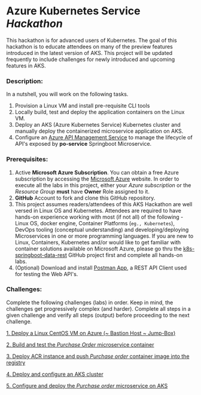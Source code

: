 #  Azure Kubernetes Service *Hackathon*
This hackathon is for advanced users of Kubernetes.  The goal of this hackathon is to educate attendees on many of the preview features introduced in the latest version of AKS.  This project will be updated frequently to include challenges for newly introduced and upcoming features in AKS.

### Description:

In a nutshell, you will work on the following tasks.
1.  Provision a Linux VM and install pre-requisite CLI tools
2.  Locally build, test and deploy the application containers on the Linux VM.
2.  Deploy an AKS (Azure Kubernetes Service) Kubernetes cluster and manually deploy the containerized microservice application on AKS.
5.  Configure an [Azure API Management Service](https://docs.microsoft.com/en-us/azure/api-management/) to manage the lifecycle of API's exposed by **po-service** Springboot Microservice.

### Prerequisites:
1.  Active **Microsoft Azure Subscription**.  You can obtain a free Azure subscription by accessing the [Microsoft Azure](https://azure.microsoft.com/en-us/?v=18.12) website.  In order to execute all the labs in this project, either your *Azure subscription* or the *Resource Group* **must** have **Owner** Role assigned to it.
2.  **GitHub** Account to fork and clone this GitHub repository.
3.  This project assumes readers/attendees of this AKS Hackathon are well versed in Linux OS and Kubernetes.  Attendees are required to have hands-on experience working with most (if not all) of the following - Linux OS, docker engine, Container Platforms (`eg., Kubernetes`), DevOps tooling (conceptual understanding) and developing/deploying Microservices in one or more programming languages.  If you are new to Linux, Containers, Kubernetes and/or would like to get familiar with container solutions available on Microsoft Azure, please go thru the [k8s-springboot-data-rest](https://github.com/ganrad/k8s-springboot-data-rest) GitHub project first and complete all hands-on labs.
4.  (Optional) Download and install [Postman App](https://www.getpostman.com/apps), a REST API Client used for testing the Web API's.

### Challenges:
Complete the following challenges (labs) in order.  Keep in mind, the challenges get progressively complex (and harder).   Complete all steps in a given challenge and verify all steps (output) before proceeding to the next challenge.

[1. Deploy a Linux CentOS VM on Azure (~ Bastion Host ~ Jump-Box)](https://github.com/ganrad/aks-hackathon/tree/master/1-Deploy-LinuxVM)

[2. Build and test the *Purchase Order* microservice container](https://github.com/ganrad/aks-hackathon/tree/master/2-Test-Microservice)

[3. Deploy ACR instance and push *Purchase order* container image into the registry](https://github.com/ganrad/aks-hackathon/tree/master/3-Deploy-ACR)

[4. Deploy and configure an AKS cluster](https://github.com/ganrad/aks-hackathon/tree/master/4-Deploy-Conf-AKS)

[5. Configure and deploy the *Purchase order* microservice on AKS](https://github.com/ganrad/aks-hackathon/tree/master/5-Conf-Deploy-PO-App)
